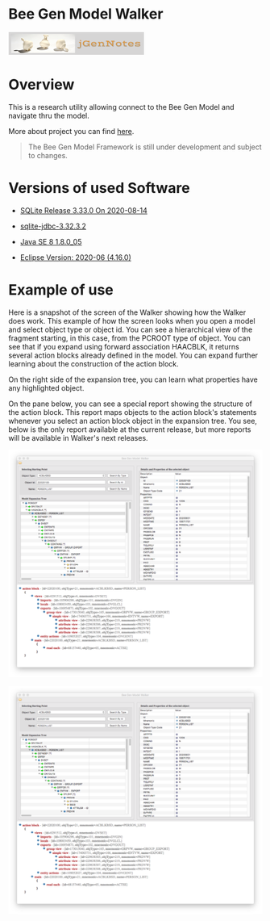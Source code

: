 # Bee Gen Model Walker

[![N|Solid](jgernnotes200x45.png)](http://www.jgen.eu/?p=900&preview=true)

Overview
========

This is a research utility allowing connect to the Bee Gen Model and navigate thru the model.

More about project you can find [here](http://www.jgen.eu/?p=900&preview=true).

> The Bee Gen Model Framework is still under
> development and subject to changes.
> 

Versions of used Software
=========================

- [SQLite Release 3.33.0 On 2020-08-14](https://sqlite.org/index.html)

- [sqlite-jdbc-3.32.3.2](https://github.com/xerial/sqlite-jdbc/releases)

- [Java SE 8 1.8.0_05](https://www.oracle.com/java/technologies/javase-jre8-downloads.html)

- [Eclipse Version: 2020-06 (4.16.0)](https://www.eclipse.org/downloads/)

Example of use
==============

Here is a snapshot of the screen of the Walker showing how the Walker does work. This example of how the screen looks when you open a model and select object type or object id. You can see a hierarchical view of the fragment starting, in this case, from the PCROOT type of object. You can see that if you expand using forward association  HAACBLK, it returns several action blocks already defined in the model. You can expand further learning about the construction of the action block.

On the right side of the expansion tree, you can learn what properties have any highlighted object.

On the pane below, you can see a special report showing the structure of the action block. This report maps objects to the action block's statements whenever you select an action block object in the expansion tree. You see, below is the only report available at the current release, but more reports will be available in Walker's next releases.

![](Walker-1024x919.png)


![](Walker-1024x919.png)
